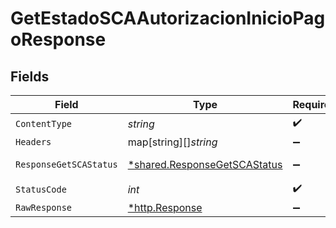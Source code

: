 # GetEstadoSCAAutorizacionInicioPagoResponse


## Fields

| Field                                                                       | Type                                                                        | Required                                                                    | Description                                                                 |
| --------------------------------------------------------------------------- | --------------------------------------------------------------------------- | --------------------------------------------------------------------------- | --------------------------------------------------------------------------- |
| `ContentType`                                                               | *string*                                                                    | :heavy_check_mark:                                                          | N/A                                                                         |
| `Headers`                                                                   | map[string][]*string*                                                       | :heavy_minus_sign:                                                          | N/A                                                                         |
| `ResponseGetSCAStatus`                                                      | [*shared.ResponseGetSCAStatus](../../models/shared/responsegetscastatus.md) | :heavy_minus_sign:                                                          | HTTP/1.1 200 Ok                                                             |
| `StatusCode`                                                                | *int*                                                                       | :heavy_check_mark:                                                          | N/A                                                                         |
| `RawResponse`                                                               | [*http.Response](https://pkg.go.dev/net/http#Response)                      | :heavy_minus_sign:                                                          | N/A                                                                         |